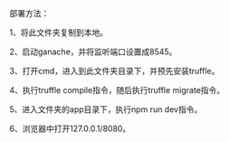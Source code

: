 部署方法：

1、将此文件夹复制到本地。

2、启动ganache，并将监听端口设置成8545。

3、打开cmd，进入到此文件夹目录下，并预先安装truffle。

4、执行truffle compile指令，随后执行truffle migrate指令。

5、进入文件夹的app目录下，执行npm run dev指令。

6、浏览器中打开127.0.0.1/8080。

